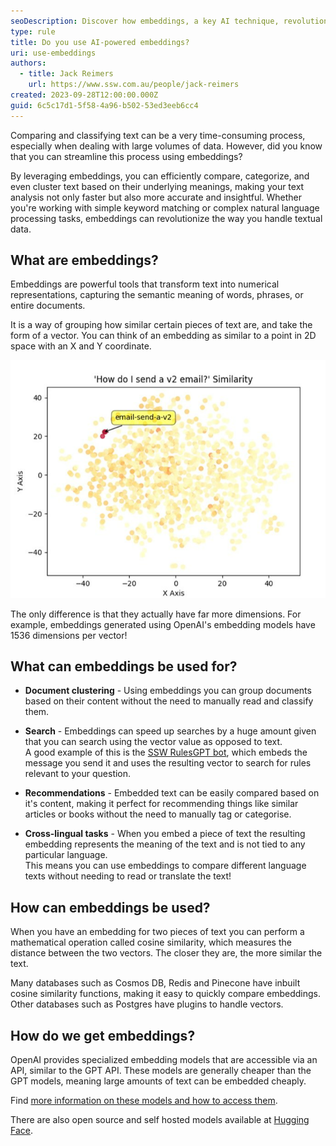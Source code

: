```yaml
---
seoDescription: Discover how embeddings, a key AI technique, revolutionize text comparison and classification, streamlining tasks with vector-based similarities.
type: rule
title: Do you use AI-powered embeddings?
uri: use-embeddings
authors:
  - title: Jack Reimers
    url: https://www.ssw.com.au/people/jack-reimers
created: 2023-09-28T12:00:00.000Z
guid: 6c5c17d1-5f58-4a96-b502-53ed3eeb6cc4
---
```


Comparing and classifying text can be a very time-consuming process, especially when dealing with large volumes of data. However, did you know that you can streamline this process using embeddings?  

By leveraging embeddings, you can efficiently compare, categorize, and even cluster text based on their underlying meanings, making your text analysis not only faster but also more accurate and insightful. Whether you're working with simple keyword matching or complex natural language processing tasks, embeddings can revolutionize the way you handle textual data.

<!--endintro-->

## What are embeddings?

Embeddings are powerful tools that transform text into numerical representations, capturing the semantic meaning of words, phrases, or entire documents.

It is a way of grouping how similar certain pieces of text are, and take the form of a vector. You can think of an embedding as similar to a point in 2D space with an X and Y coordinate.

![Figure: SSW Rules embeddings plotted on a 2D graph](rules-2d-embeddings.png)

The only difference is that they actually have far more dimensions. For example, embeddings generated using OpenAI's embedding models have 1536 dimensions per vector!

## What can embeddings be used for?

* **Document clustering** - Using embeddings you can group documents based on their content without the need to manually read and classify them.

* **Search** - Embeddings can speed up searches by a huge amount given that you can search using the vector value as opposed to text.  
A good example of this is the [SSW RulesGPT bot](https://rulesgpt.ssw.com.au/), which embeds the message you send it and uses the resulting vector to search for rules relevant to your question.

* **Recommendations** - Embedded text can be easily compared based on it's content, making it perfect for recommending things like similar articles or books without the need to manually tag or categorise.

* **Cross-lingual tasks** - When you embed a piece of text the resulting embedding represents the meaning of the text and is not tied to any particular language.  
This means you can use embeddings to compare different language texts without needing to read or translate the text!

## How can embeddings be used?

When you have an embedding for two pieces of text you can perform a mathematical operation called cosine similarity, which measures the distance between the two vectors. The closer they are, the more similar the text.

Many databases such as Cosmos DB, Redis and Pinecone have inbuilt cosine similarity functions, making it easy to quickly compare embeddings.
Other databases such as Postgres have plugins to handle vectors.

## How do we get embeddings?

OpenAI provides specialized embedding models that are accessible via an API, similar to the GPT API. These models are generally cheaper than the GPT models, meaning large amounts of text can be embedded cheaply.

Find [more information on these models and how to access them](https://platform.openai.com/docs/guides/embeddings/embedding-models).

There are also open source and self hosted models available at [Hugging Face](https://huggingface.co/models?other=embeddings).
